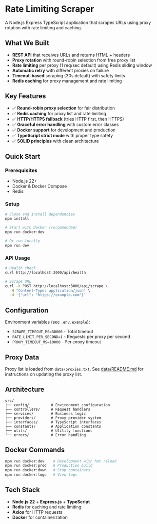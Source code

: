 # Rate Limiting Scraper

A Node.js Express TypeScript application that scrapes URLs using proxy rotation with rate limiting and caching.

## What We Built

- **REST API** that receives URLs and returns HTML + headers
- **Proxy rotation** with round-robin selection from free proxy list
- **Rate limiting** per proxy (1 req/sec default) using Redis sliding window
- **Automatic retry** with different proxies on failure
- **Timeout-based** scraping (30s default) with safety limits
- **Redis caching** for proxy management and rate limiting

## Key Features

- ✅ **Round-robin proxy selection** for fair distribution
- ✅ **Redis caching** for proxy list and rate limiting
- ✅ **HTTP/HTTPS fallback** (tries HTTP first, then HTTPS)
- ✅ **Graceful error handling** with custom error classes
- ✅ **Docker support** for development and production
- ✅ **TypeScript strict mode** with proper type safety
- ✅ **SOLID principles** with clean architecture

## Quick Start

### Prerequisites

- Node.js 22+
- Docker & Docker Compose
- Redis

### Setup

```bash
# Clone and install dependencies
npm install

# Start with Docker (recommended)
npm run docker:dev

# Or run locally
npm run dev
```

### API Usage

```bash
# Health check
curl http://localhost:3000/api/health

# Scrape URL
curl -X POST http://localhost:3000/api/scrape \
  -H "Content-Type: application/json" \
  -d '{"url": "https://example.com"}'
```

## Configuration

Environment variables (see `.env.example`):

- `SCRAPE_TIMEOUT_MS=30000` - Total timeout
- `RATE_LIMIT_PER_SECOND=1` - Requests per proxy per second
- `PROXY_TIMEOUT_MS=10000` - Per-proxy timeout

## Proxy Data

Proxy list is loaded from `data/proxies.txt`. See [data/README.md](data/README.md) for instructions on updating the proxy list.

## Architecture

```
src/
├── config/          # Environment configuration
├── controllers/     # Request handlers
├── services/        # Business logic
├── providers/       # Proxy provider system
├── interfaces/      # TypeScript interfaces
├── constants/       # Application constants
├── utils/           # Utility functions
└── errors/          # Error handling
```

## Docker Commands

```bash
npm run docker:dev    # Development with hot reload
npm run docker:prod   # Production build
npm run docker:down   # Stop containers
npm run docker:logs   # View logs
```

## Tech Stack

- **Node.js 22** + **Express.js** + **TypeScript**
- **Redis** for caching and rate limiting
- **Axios** for HTTP requests
- **Docker** for containerization
